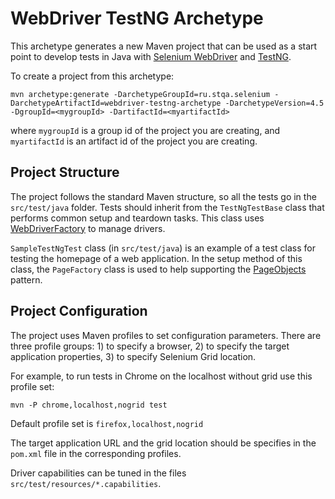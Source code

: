 WebDriver TestNG Archetype
==========================

This archetype generates a new Maven project that can be used as a start point to develop tests in Java with [Selenium WebDriver](https://github.com/SeleniumHQ/selenium) and [TestNG](http://testng.org/doc/index.html).

To create a project from this archetype:

```
mvn archetype:generate -DarchetypeGroupId=ru.stqa.selenium -DarchetypeArtifactId=webdriver-testng-archetype -DarchetypeVersion=4.5 -DgroupId=<mygroupId> -DartifactId=<myartifactId>
```

where `mygroupId` is a group id of the project you are creating, and `myartifactId` is an artifact id of the project you are creating.

Project Structure
-----------------------------------

The project follows the standard Maven structure, so all the tests go in the `src/test/java` folder. Tests should inherit from the `TestNgTestBase` class that performs common setup and teardown tasks. This class uses [WebDriverFactory](https://github.com/barancev/webdriver-factory) to manage drivers.


`SampleTestNgTest` class (in `src/test/java`) is an example of a test class for testing the homepage of a web application. In the setup method of this class, the `PageFactory` class is used
 to help supporting the [PageObjects](https://github.com/SeleniumHQ/selenium/wiki/PageObjects) pattern.

Project Configuration
-----------------------------------

The project uses Maven profiles to set configuration parameters. There are three profile groups: 1) to specify a browser, 2) to specify the target application properties, 3) to specify Selenium Grid location.

For example, to run tests in Chrome on the localhost without grid use this profile set:

```
mvn -P chrome,localhost,nogrid test
```

Default profile set is `firefox,localhost,nogrid`

The target application URL and the grid location should be specifies in the `pom.xml` file in the corresponding profiles.

Driver capabilities can be tuned in the files `src/test/resources/*.capabilities`.
